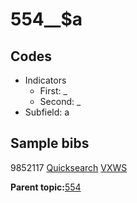 # 554\_\_$a

## Codes

-   Indicators
    -   First: \_
    -   Second: \_
-   Subfield: a

## Sample bibs

9852117 [Quicksearch](https://search.library.yale.edu/catalog/9852117) [VXWS](http://prodorbis.library.yale.edu:7014/vxws/GetHoldingsService?bibId=9852117)

**Parent topic:**[554](../../tags/554/554.md)

